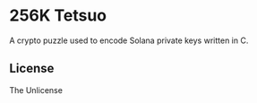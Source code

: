 ﻿# 256K Tetsuo

A crypto puzzle used to encode Solana private keys written in C.

## License

The Unlicense
